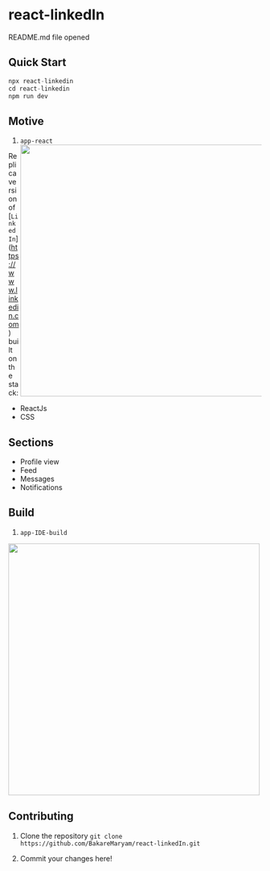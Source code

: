 # react-linkedIn

README.md file opened
## Quick Start
```js
npx react-linkedin 
cd react-linkedin
npm run dev
```

## Motive
1. `app-react`
<img width="500px" src="https://www.google.com/url?sa=i&url=https%3A%2F%2Fwww.smebrokerservices.co.uk%2Fsingle-post%2F2018%2F09%2F17%2FLinkedIn-now-Allows-Gif-Profile-Pictures-on-your-Company-Page&psig=AOvVaw06T4ooJyV8lMycYjhDzL3I&ust=1594762505167000&source=images&cd=vfe&ved=0CAIQjRxqFwoTCMil5caqzOoCFQAAAAAdAAAAABAD" align="right"></img>

Replica version of [`LinkedIn`] (https://www.linkedin.com) built on the stack:

- ReactJs
- CSS

## Sections

- Profile view
- Feed
- Messages
- Notifications

## Build

1. `app-IDE-build`

<img width="500px" src="https://www.google.com/url?sa=i&url=https%3A%2F%2Fdev.to%2Fmuhajirdev%2Fvim-visual-studio-code-tips-tricks-with-video-gif-8on&psig=AOvVaw2rJdhdA_PSWgG1P_2C9Hzu&ust=1594764089488000&source=images&cd=vfe&ved=0CAIQjRxqFwoTCLjf9ruwzOoCFQAAAAAdAAAAABAD"></img>



## Contributing

1. Clone the repository
`git clone https://github.com/BakareMaryam/react-linkedIn.git`

2. Commit your changes here!
